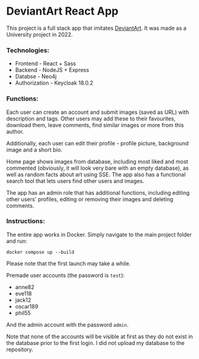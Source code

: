 # DeviantArt React App

This project is a full stack app that imitates [DeviantArt](https://www.deviantart.com/). It was made as a University project in 2022.

### Technologies:

* Frontend - React + Sass
* Backend - NodeJS + Express
* Databse - Neo4j
* Authorization - Keycloak 18.0.2

### Functions:

Each user can create an account and submit images (saved as URL) with description and tags. Other users may add these to their favourites, download them, leave comments, find similar images or more from this author. 

Additionally, each user can edit their profile - profile picture, background image and a short bio. 

Home page shows images from database, including most liked and most commented (obviously, it will look very bare with an empty database), as well as random facts about art using SSE. The app also has a functional search tool that lets users find other users and images. 

The app has an admin role that has additional functions, including editing other users' profiles, editing or removing their images and deleting comments.

### Instructions:

The entire app works in Docker. Simply navigate to the main project folder and run:

`docker compose up --build`

Please note that the first launch may take a while.

Premade user accounts (the password is `test`):
* anne82
* eve118
* jack12
* oscar189
* phil55

And the admin account with the password `admin`.

Note that none of the accounts will be visible at first as they do not exist in the database prior to the first login. I did not upload my database to the repository.